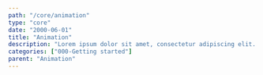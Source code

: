 ```yaml
---
path: "/core/animation"
type: "core"
date: "2000-06-01"
title: "Animation"
description: "Lorem ipsum dolor sit amet, consectetur adipiscing elit. Nunc tempus laoreet leo sit amet iaculis."
categories: ["000-Getting started"]
parent: "Animation"
---
```

